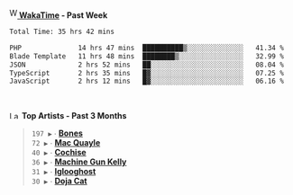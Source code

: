 <img src="https://github.com/dxnter/dxnter/assets/17434202/67b21fa4-d36d-46f9-9dec-f23d976b00ef" alt="WakaTime Logo" width="14" height="18"/><a href="https://wakatime.com/@dxnter" target="_blank"><strong> WakaTime</strong></a><strong> - Past Week</strong>

<!--START_SECTION:waka-->

```txt
Total Time: 35 hrs 42 mins

PHP              14 hrs 47 mins  ██████████▒░░░░░░░░░░░░░░   41.34 %
Blade Template   11 hrs 48 mins  ████████▒░░░░░░░░░░░░░░░░   32.99 %
JSON             2 hrs 52 mins   ██░░░░░░░░░░░░░░░░░░░░░░░   08.04 %
TypeScript       2 hrs 35 mins   █▓░░░░░░░░░░░░░░░░░░░░░░░   07.25 %
JavaScript       2 hrs 12 mins   █▓░░░░░░░░░░░░░░░░░░░░░░░   06.16 %
```

<!--END_SECTION:waka-->

<br/>

<!--START_LASTFM_ARTISTS:{"period": "3month", "rows": 6}-->
<a href="https://last.fm" target="_blank"><img src="https://user-images.githubusercontent.com/17434202/215290617-e793598d-d7c9-428f-9975-156db1ba89cc.svg" alt="Last.fm Logo" width="18" height="13"/></a> **Top Artists - Past 3 Months**

> `197 ▶️` ∙ **[Bones](https://www.last.fm/music/Bones)**<br/>
> `72 ▶️` ∙ **[Mac Quayle](https://www.last.fm/music/Mac+Quayle)**<br/>
> `40 ▶️` ∙ **[Cochise](https://www.last.fm/music/Cochise)**<br/>
> `36 ▶️` ∙ **[Machine Gun Kelly](https://www.last.fm/music/Machine+Gun+Kelly)**<br/>
> `31 ▶️` ∙ **[Iglooghost](https://www.last.fm/music/Iglooghost)**<br/>
> `30 ▶️` ∙ **[Doja Cat](https://www.last.fm/music/Doja+Cat)**<br/>
<!--END_LASTFM_ARTISTS-->
